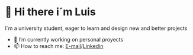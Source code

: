 # 👋 Hi there i´m Luis

I´m a university student, eager to learn and design new and better projects

<!--
**LuisF1203/LuisF1203** is a ✨ _special_ ✨ repository because its `README.md` (this file) appears on your GitHub profile.

Here are some ideas to get you started:
-->

- 🔭 I’m currently working on personal proyects
- 📫 How to reach me: [E-mail](mailto:luisfer.montesblanco@Outlook.com)/[Linkedin](https://www.linkedin.com/in/luisfer--/)



<!--
- 🌱 I’m currently learning ...
- 👯 I’m looking to collaborate on ...
- 😄 Pronouns: ...
- ⚡ Fun fact: ...
- 🤔 I’m looking for help with ...
- 💬 Ask me about ...
-->



